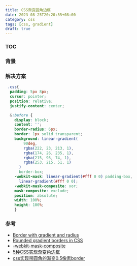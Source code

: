 ```yaml
---
title: CSS渐变圆角边框
date: 2023-08-25T20:20:55+08:00
category: css
tags: [css, gradient]
draft: true
---
```


### TOC

### 背景



### 解决方案

```css
 .css{
  padding: 5px 8px;
  cursor: pointer;
  position: relative;
  justify-content: center;

  &:before {
    display: block;
    content: '';
    border-radius: 6px;
    border: 1px solid transparent;
    background: linear-gradient(
        90deg,
        rgba(222, 23, 213, 1),
        rgba(174, 26, 235, 1),
        rgba(215, 93, 74, 1),
        rgba(253, 215, 51, 1)
      )
      border-box;
    -webkit-mask: linear-gradient(#fff 0 0) padding-box,
      linear-gradient(#fff 0 0);
    -webkit-mask-composite: xor;
    mask-composite: exclude;
    position: absolute;
    width: 100%;
    height: 100%;
    }
```


### 参考
- [Border with gradient and radius](https://dev.to/afif/border-with-gradient-and-radius-387f)
- [Rounded gradient borders in CSS](https://medium.com/@jonas_wolfram/rounded-gradient-borders-in-css-6cfefd754281)
- [-webkit-mask-composite](https://developer.mozilla.org/en-US/docs/Web/CSS/-webkit-mask-composite)
- [5种CSS实现渐变色边框](https://mp.weixin.qq.com/s?__biz=MjM5MDA2MTI1MA==&mid=2649115656&idx=2&sn=3e5739a25b4ba5e89529dac5590b7681&chksm=be586ba5892fe2b34d26580224acf7842a99a73d7ea87bcc33aa231238154685379e03df76e6&scene=27)
- [css实现带圆角的渐变0.5像素border](https://cloud.tencent.com/developer/article/2074149)






